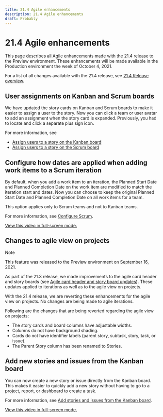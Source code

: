 ```yaml
---
title: 21.4 Agile enhancements
description: 21.4 Agile enhancements
draft: Probably
---
```

# 21.4 Agile enhancements

This page describes all Agile enhancements made with the 21.4 release to the Preview environment. These enhancements will be made available in the Production environment the week of October 4, 2021.

For a list of all changes available with the 21.4 release, see [21.4 Release overview](../../../product-announcements/product-releases/21.4-release-activity/21.4-release-overview.md).

## User assignments on Kanban and Scrum boards

We have updated the story cards on Kanban and Scrum boards to make it easier to assign a user to the story. Now you can click a team or user avatar to add an assignment when the story card is expanded. Previously, you had to locate and click a separate plus sign icon.

For more information, see

* [Assign users to a story on the Kanban board](../../../agile/use-kanban-in-an-agile-team/assign-users-to-a-story.md) 
* [Assign users to a story on the Scrum board](../../../agile/use-scrum-in-an-agile-team/scrum-board/assign-users-to-a-story-scrum.md)

## Configure how dates are applied when adding work items to a Scrum iteration

By default, when you add a work item to an iteration, the Planned Start Date and Planned Completion Date on the work item are modified to match the iteration start and dates. Now you can choose to keep the original Planned Start Date and Planned Completion Date on all work items for a team.

This option applies only to Scrum teams and not to Kanban teams.

For more information, see [Configure Scrum](../../../agile/get-started-with-agile-in-workfront/configure-scrum.md).

<!--WRITER
<iframe class="vimeo-player_0" src="assets/601336640?" frameborder="0" allowfullscreen="1" width="560px" height="315px"></iframe>
-->

[View this video in full-screen mode.](https://vimeo.com/601336640/d519107145)

## Changes to agile view on projects

>[!NOTE]
>
>This feature was released to the Preview environment on September 16, 2021.

As part of the 21.3 release, we made improvements to the agile card header and story boards (see [Agile card header and story board updates](../../../product-announcements/product-releases/21.3-release-activity/21-3-project-enhancements.md#agile)). These updates applied to iterations as well as to the agile view on projects.

With the 21.4 release, we are reverting these enhancements for the agile view on projects. No changes are being made to agile iterations.

Following are the changes that are being reverted regarding the agile view on projects:

* The story cards and board columns have adjustable widths.
* Columns do not have background shading.
* Cards do not have identifier labels (parent story, subtask, story, task, or issue).
* The Parent Story column has been renamed to Stories.

## Add new stories and issues from the Kanban board

You can now create a new story or issue directly from the Kanban board. This makes it easier to quickly add a new story without having to go to a project, report, or dashboard to create a task.

For more information, see [Add stories and issues from the Kanban board](../../../agile/use-kanban-in-an-agile-team/add-story-from-kanban-board.md).

<!--WRITER
<iframe class="vimeo-player_0" src="assets/578094546?" frameborder="0" allowfullscreen="1" width="560px" height="315px"></iframe>
-->

[View this video in full-screen mode.](https://vimeo.com/578094546/cbdd9b0d72) 
